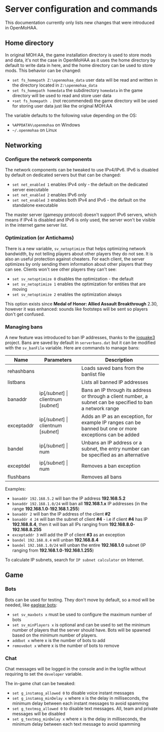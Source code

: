 # Server configuration and commands

This documentation currently only lists new changes that were introduced in OpenMoHAA.

## Home directory

In original MOH:AA, the game installation directory is used to store mods and data, it's not the case in OpenMoHAA as it uses the home directory by default to write data in here, and the home directory can be used to store mods. This behavior can be changed:
- `set fs_homepath Z:\openmohaa_data` user data will be read and written in the directory located in `Z:\openmohaa_data`
- `set fs_homepath homedata` the subdirectory `homedata` in the game directory will be used to read and store user data
- `+set fs_homepath .` (not recommended) the game directory will be used for storing user data just like the original MOH:AA

The variable defaults to the following value depending on the OS:
- `%APPDATA%\openmohaa` on Windows
- `~/.openmohaa` on Linux

## Networking

### Configure the network components

The network components can be tweaked to use IPv4/IPv6. IPv6 is disabled by default on dedicated servers but that can be changed:
- `set net_enabled 1` enables IPv4 only - the default on the dedicated server executable
- `set net_enabled 2` enables IPv6 only
- `set net_enabled 3` enables both IPv4 and IPv6 - the default on the standalone executable

The master server (gamespy protocol) doesn't support IPv6 servers, which means if IPv4 is disabled and IPv6 is only used, the server won't be visible in the internet game server list.

### Optimization (or Antichams)

There is a new variable, `sv_netoptimize` that helps optimizing network bandwidth, by not telling players about other players they do not see. It is also an useful protection against cheaters. For each client, the server optimizes by only sending them information about other players that they can see. Clients won't see other players they can't see:
- `set sv_netoptimize 0` disables the optimization - the default
- `set sv_netoptimize 1` enables the optimization for entities that are moving
- `set sv_netoptimize 2` enables the optimization always

This option exists since **Medal of Honor: Allied Assault Breakthrough** 2.30, however it was enhanced: sounds like footsteps will be sent so players don't get confused.

### Managing bans

A new feature was introduced to ban IP addresses, thanks to the [ioquake3](https://ioquake3.org/) project. Bans are saved by default in `serverbans.dat` but it can be modified with the `sv_banFile` variable. Here are commands to manage bans:

|Name       |Parameters                             |Description
|-----------|---------------------------------------|-----------
|rehashbans |                                       |Loads saved bans from the banlist file
|listbans   |                                       |Lists all banned IP addresses
|banaddr    |ip[*/subnet*] \| clientnum [*subnet*]  |Bans an IP through its address or through a client number, a subnet can be specified to ban a network range
|exceptaddr |ip[*/subnet*] \| clientnum [*subnet*]  |Adds an IP as an exception, for example IP ranges can be banned but one or more exceptions can be added
|bandel     |ip[*/subnet*] \| num                   |Unbans an IP address or a subnet, the entry number can be specified as an alternative
|exceptdel  |ip[*/subnet*] \| num                   |Removes a ban exception
|flushbans  |                                       |Removes all bans

Examples:
- `banaddr 192.168.5.2` will ban the IP address **192.168.5.2**
- `banaddr 192.168.1.0/24` will ban all **192.168.1.x** IP addresses (in the range **192.168.1.0**-**192.168.1.255**)
- `banaddr 2` will ban the IP address of the client **#2**
- `banaddr 4 24` will ban the subnet of client **#4** - i.e if client **#4** has IP **192.168.8.4**, then it will ban all IPs ranging from **192.168.8.0**-**192.168.8.255**
- `exceptaddr 3` will add the IP of client **#3** as an exception
- `bandel 192.168.8.4` will unban **192.168.8.4**
- `bandel 192.168.1.0/24` will unban the entire **192.168.1.0** subnet (IP ranging from **192.168.1.0**-**192.168.1.255**)

To calculate IP subnets, search for `IP subnet calculator` on Internet.

## Game

### Bots

Bots can be used for testing. They don't move by default, so a mod will be needed, like [eaglear bots](https://www.moddb.com/mods/medal-of-honor-world-war-1/downloads/moh-eaglear-bots):
- `set sv_maxbots x` must be used to configure the maximum number of bots
- `set sv_minPlayers x` is optional and can be used to set the minimum number of players that the server should have. Bots will be spawned based on the minimum number of players.
- `addbot x` where x is the number of bots to add
- `removebot x` where x is the number of bots to remove

### Chat

Chat messages will be logged in the console and in the logfile without requiring to set the `developer` variable.

The in-game chat can be tweaked:
- `set g_instamsg_allowed 0` to disable voice instant messages
- `set g_instamsg_minDelay x` where x is the delay in milliseconds, the minimum delay between each instant messages to avoid spamming
- `set g_textmsg_allowed 0` to disable text messages. All, team and private messages will be disabled
- `set g_textmsg_minDelay x` where x is the delay in milliseconds, the minimum delay between each text message to avoid spamming

